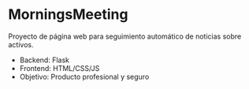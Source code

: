 # MorningsMeeting

Proyecto de página web para seguimiento automático de noticias sobre activos.

- Backend: Flask
- Frontend: HTML/CSS/JS
- Objetivo: Producto profesional y seguro
